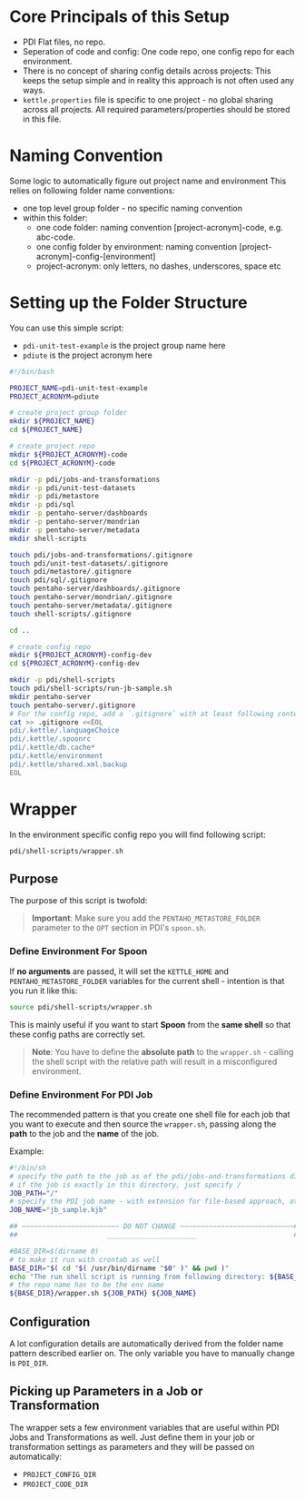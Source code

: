 # Core Principals of this Setup

- PDI Flat files, no repo.
- Seperation of code and config: One code repo, one config repo for each environment.
- There is no concept of sharing config details across projects: This keeps the setup simple and in reality this approach is not often used any ways.
- `kettle.properties` file is specific to one project - no global sharing across all projects. All required parameters/properties should be stored in this file.

# Naming Convention

Some logic to automatically figure out project name and environment
This relies on following folder name conventions:

- one top level group folder - no specific naming convention
- within this folder:
  - one code folder: naming convention [project-acronym]-code, e.g. abc-code.
  - one config folder by environment: naming convention [project-acronym]-config-[environment]
  - project-acronym: only letters, no dashes, underscores, space etc 

# Setting up the Folder Structure

You can use this simple script:

- `pdi-unit-test-example` is the project group name here
- `pdiute` is the project acronym here

```bash
#!/bin/bash

PROJECT_NAME=pdi-unit-test-example
PROJECT_ACRONYM=pdiute

# create project group folder
mkdir ${PROJECT_NAME}
cd ${PROJECT_NAME}

# create project repo
mkdir ${PROJECT_ACRONYM}-code
cd ${PROJECT_ACRONYM}-code

mkdir -p pdi/jobs-and-transformations
mkdir -p pdi/unit-test-datasets
mkdir -p pdi/metastore
mkdir -p pdi/sql
mkdir -p pentaho-server/dashboards
mkdir -p pentaho-server/mondrian
mkdir -p pentaho-server/metadata
mkdir shell-scripts

touch pdi/jobs-and-transformations/.gitignore
touch pdi/unit-test-datasets/.gitignore
touch pdi/metastore/.gitignore
touch pdi/sql/.gitignore
touch pentaho-server/dashboards/.gitignore
touch pentaho-server/mondrian/.gitignore
touch pentaho-server/metadata/.gitignore
touch shell-scripts/.gitignore

cd ..

# create config repo
mkdir ${PROJECT_ACRONYM}-config-dev
cd ${PROJECT_ACRONYM}-config-dev

mkdir -p pdi/shell-scripts
touch pdi/shell-scripts/run-jb-sample.sh
mkdir pentaho-server
touch pentaho-server/.gitignore
# For the config repo, add a `.gitignore` with at least following content:
cat >> .gitignore <<EOL
pdi/.kettle/.languageChoice
pdi/.kettle/.spoonrc
pdi/.kettle/db.cache*
pdi/.kettle/environment
pdi/.kettle/shared.xml.backup
EOL
```


# Wrapper

In the environment specific config repo you will find following script: 

```
pdi/shell-scripts/wrapper.sh
```

## Purpose

The purpose of this script is twofold:

> **Important**: Make sure you add the `PENTAHO_METASTORE_FOLDER` parameter to the `OPT` section in PDI's `spoon.sh`.

### Define Environment For Spoon

If **no arguments** are passed, it will set the `KETTLE_HOME` and `PENTAHO_METASTORE_FOLDER` variables for the current shell - intention is that you run it like this:

```bash
source pdi/shell-scripts/wrapper.sh
```

This is mainly useful if you want to start **Spoon** from the **same shell** so that these config paths are correctly set.

> **Note**: You have to define the **absolute path** to the `wrapper.sh` - calling the shell script with the relative path will result in a misconfigured environment.

### Define Environment For PDI Job

The recommended pattern is that you create one shell file for each job that you want to execute and then source the `wrapper.sh`, passing along the **path** to the job and the **name** of the job.

Example:

```bash
#!/bin/sh
# specify the path to the job as of the pdi/jobs-and-transformations directory
# if the job is exactly in this directory, just specify /
JOB_PATH="/"
# specify the PDI job name - with extension for file-based approach, otherwise without
JOB_NAME="jb_sample.kjb"

## ~~~~~~~~~~~~~~~~~~~~~~~~ DO NOT CHANGE ~~~~~~~~~~~~~~~~~~~~~~~~~~~~##
##                      ______________________                        ##

#BASE_DIR=$(dirname 0)
# to make it run with crontab as well
BASE_DIR="$( cd "$( /usr/bin/dirname "$0" )" && pwd )"
echo "The run shell script is running from following directory: ${BASE_DIR}"
# the repo name has to be the env name
${BASE_DIR}/wrapper.sh ${JOB_PATH} ${JOB_NAME}
```

## Configuration

A lot configuration details are automatically derived from the folder name pattern described earlier on. The only variable you have to manually change is `PDI_DIR`.

## Picking up Parameters in a Job or Transformation

The wrapper sets a few environment variables that are useful within PDI Jobs and Transformations as well. Just define them in your job or transformation settings as parameters and they will be passed on automatically:

- `PROJECT_CONFIG_DIR`
- `PROJECT_CODE_DIR`
 